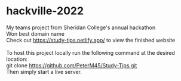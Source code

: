 # hackville-2022
My teams project from Sheridan College's annual hackathon \
Won best domain name \
Check out https://study-tips.netlify.app/ to view the finished website \
\
To host this project locally run the following command at the desired location: \
git clone https://github.com/PeterM45/Study-Tips.git \
Then simply start a live server.
